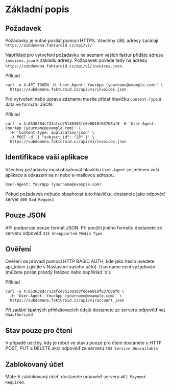 # Základní popis

## Požadavek

Požadavky je nutné posílat pomocí HTTPS. Všechny URL adresy začínají ```https://subdomena.fakturoid.cz/api/v1/```

Například pro vytvoření požadavku na seznam vašich faktur přidáte adresu ```invoices.json``` k základu adresy. Požadavek povede tedy na adresu ```https://subdomena.fakturoid.cz/api/v1/invoices.json```.

Příklad

```shell
curl -u X:API_TOKEN -H 'User-Agent: YourApp (yourname@example.com)' \
  https://subdomena.fakturoid.cz/api/v1/invoices.json
```

Pro vytvoření nebo úpravu záznamu musíte přidat hlavičku ```Content-Type``` a data ve formátu JSON.

Příklad

```shell
curl -u X:653638dc733afce75130303fe6e6010f63768af0 -H 'User-Agent: YourApp (yourname@example.com)' \
  -H 'Content-Type: application/json' \
  -X POST -d '{ "subject_id": "28" }' \
  https://subdomena.fakturoid.cz/api/v1/invoices.json
```


## Identifikace vaší aplikace

Všechny požadavky musí obsahovat hlavičku ```User-Agent``` se jménem vaší aplikace a odkazem na ni nebo e-mailovou adresou.

```
User-Agent: YourApp (yourname@example.com) 
```

Pokud požadavek nebude obsahovat tuto hlavičku, dostanete jako odpověď server ```400 Bad Request```

## Pouze JSON

API podporuje pouze formát JSON. Při použití jiného formátu dostanete ze serveru odpověď ```415 Unsupported Media Type```.

## Ověření

Ověření se provádí pomocí HTTP BASIC AUTH, kde jako heslo uvedete api_token (zjistíte v Nastavení vašeho účtu). Username není vyžadován (můžete poslat prázdý řetězec nebo například 'x').

Příklad

```shell
curl -u X:653638dc733afce75130303fe6e6010f63768af0 \
  -H 'User-Agent: YourApp (yourname@example.com)' \
  https://subdomena.fakturoid.cz/api/v1/account.json
```

Při zadání špatných přihlašovacích údajů dostanete ze serveru odpověď ```401 Unauthorized```


## Stav pouze pro čtení

V případě údržby, kdy je robot ve stavu pouze pro čtení dostanete u HTTP POST, PUT a DELETE akcí odpověď ze serveru ```503 Service Unavailable```

## Zablokovaný účet

Máte-li zablokovaný účet, dostanete odpověď serveru `402 Payment Required`.
